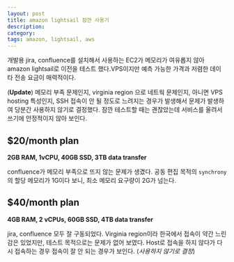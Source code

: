 ```yaml
---
layout: post
title: amazon lightsail 잠깐 사용기
description: 
category: 
tags: amazon, lightsail, aws
---
```


개발용 jira, confluence를 설치해서 사용하는 EC2가 메모리가 여유롭지 않아 amazon lightsail로 이전을 테스트 했다.VPS이지만 예측 가능한 가격과 저렴한 데이타 전송 요금이 매력적이다. 

(**Update**) 메모리 부족 문제인지, virginia region 으로 네트웍 문제인지, 아니면 VPS hosting 특성인지, SSH 접속이 안 될 정도로 느려지는 경우가 발생해서 문제가 발생하여 당분간 사용하지 않기로 결정했다. 잠깐 테스트할 때는 괜찮았는데 서비스를 올려서 쓰기에 안정적이지 않아 보인다. 

## $20/month plan

 **2GB RAM, 1vCPU, 40GB SSD, 3TB data transfer**

confluence가 메모리 부족으로 뜨지 않는 문제가 생겼다. 공동 편집 목적의 `synchrony`의 할당 메모리가 1G이다 보니, 최소 메모리 요구량이 2G가 넘는다. 

## $40/month plan 

**4GB RAM, 2 vCPUs, 60GB SSD, 4TB data transfer**

jira, confluence 모두 잘 구동되었다. Virginia region이라 한국에서 접속이 약간 느린 감은 있었지만, 테스트 목적으로는 문제가 없어 보였다. Host로 접속을 하지 않다가 다시 접속하는 경우 접속이 잘 안 되는 경우가 보인다. (*사용하지 않기로 결정*)

